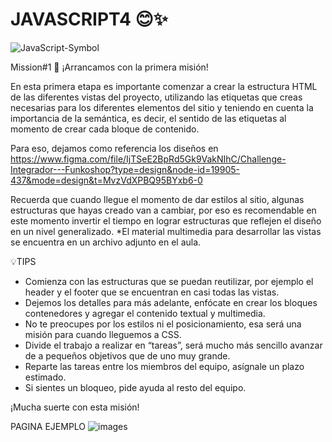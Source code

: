 # JAVASCRIPT4 😊✨

![JavaScript-Symbol](https://github.com/Barby202022/JAVASCRIPT4/assets/107775367/52879181-4a9e-4614-b05e-1395ce0c78f3)

Mission#1 🚀
¡Arrancamos con la primera misión!

En esta primera etapa es importante comenzar a crear la estructura
HTML de las diferentes vistas del proyecto, utilizando las etiquetas que
creas necesarias para los diferentes elementos del sitio y teniendo en
cuenta la importancia de la semántica, es decir, el sentido de las
etiquetas al momento de crear cada bloque de contenido.

Para eso, dejamos como referencia los diseños en https://www.figma.com/file/IjTSeE2BpRd5Gk9VakNIhC/Challenge-Integrador---Funkoshop?type=design&node-id=19905-437&mode=design&t=MvzVdXPBQ95BYxb6-0

Recuerda que cuando llegue el momento de dar estilos al sitio, algunas
estructuras que hayas creado van a cambiar, por eso es recomendable
en este momento invertir el tiempo en lograr estructuras que reflejen el
diseño en un nivel generalizado.
*El material multimedia para desarrollar las vistas se encuentra en un archivo
adjunto en el aula.

💡TIPS
- Comienza con las estructuras que se puedan reutilizar, por
ejemplo el header y el footer que se encuentran en casi
todas las vistas.
- Dejemos los detalles para más adelante, enfócate en crear
los bloques contenedores y agregar el contenido textual y
multimedia.
- No te preocupes por los estilos ni el posicionamiento, esa
será una misión para cuando lleguemos a CSS.
- Divide el trabajo a realizar en “tareas”, será mucho más
sencillo avanzar de a pequeños objetivos que de uno muy
grande.
- Reparte las tareas entre los miembros del equipo, asígnale
un plazo estimado.
- Si sientes un bloqueo, pide ayuda al resto del equipo.

¡Mucha suerte con esta misión!


PAGINA EJEMPLO
![images](https://github.com/Barby202022/JAVASCRIPT4/assets/107775367/227a7338-5231-42bf-85be-990137919f73)
